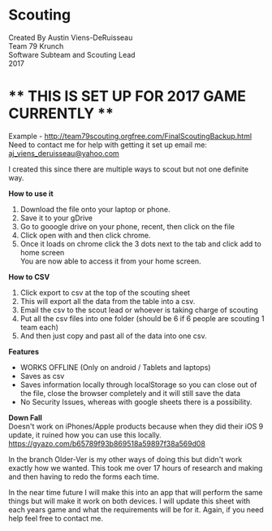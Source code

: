 # Scouting
Created By Austin Viens-DeRuisseau <br /> 
Team 79 Krunch <br /> 
Software Subteam and Scouting Lead <br /> 
2017

<b> <h1> ** THIS IS SET UP FOR 2017 GAME CURRENTLY ** </h1> </b> 
Example - http://team79scouting.orgfree.com/FinalScoutingBackup.html
Need to contact me for help with getting it set up email me: aj_viens_deruisseau@yahoo.com 


I created this since there are multiple ways to scout but not one definite way. 

<b> How to use it </b> <br /> 
1. Download the file onto your laptop or phone. <br /> 
2. Save it to your gDrive  <br /> 
3. Go to gooogle drive on your phone, recent, then click on the file <br /> 
4. Click open with and then click chrome. <br /> 
5. Once it loads on chrome click the 3 dots next to the tab and click add to home screen <br /> 
You are now able to access it from your home screen. 

<b> How to CSV </b> <br />
1. Click export to csv at the top of the scouting sheet <br />
2. This will export all the data from the table into a csv. <br />
3. Email the csv to the scout lead or whoever is taking charge of scouting <br />
4. Put all the csv files into one folder (should be 6 if 6 people are scouting 1 team each) <br /> 
5. And then just copy and past all of the data into one csv. <br /> 



<b> Features </b> 
-  WORKS OFFLINE (Only on android / Tablets and laptops) 
- Saves as csv 
- Saves information locally through localStorage so you can close out of the file, close the browser completely and it will still save the data
- No Security Issues, whereas with google sheets there is a possibility.

<b> Down Fall </b> <br />
Doesn't work on iPhones/Apple products because when they did their iOS 9 update, it ruined how you can use this locally. 
https://gyazo.com/b65789f93b869518a59897f38a569d08 



In the branch Older-Ver is my other ways of doing this but didn't work exactly how we wanted. This took me over 17 hours of research and making and then having to redo the forms each time. 


In the near time future I will make this into an app that will perform the same things but will make it work on both devices. 
I will update this sheet with each years game and what the requirements will be for it. 
Again, if you need help feel free to contact me. 
